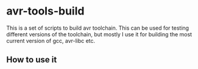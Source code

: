 # avr-tools-build
This is a set of scripts to build avr toolchain. This can be used for testing different versions of the toolchain, but mostly I use it for building the most current version of gcc, avr-libc etc. 

## How to use it
